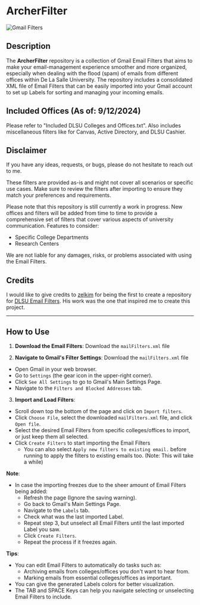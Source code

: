 # ArcherFilter

![Gmail Filters](https://img.shields.io/badge/Gmail-Filters-blue.svg)

## Description

The **ArcherFilter** repository is a collection of Gmail Email Filters that aims to make your email-management experience smoother and more organized, especially when dealing with the flood (spam) of emails from different offices within De La Salle University. The repository includes a consolidated XML file of Email Filters that can be easily imported into your Gmail account to set up Labels for sorting and managing your incoming emails.

## Included Offices (As of: 9/12/2024)

Please refer to "Included DLSU Colleges and Offices.txt".
Also includes miscellaneous filters like for Canvas, Active Directory, and DLSU Cashier.

## Disclaimer

If you have any ideas, requests, or bugs, please do not hesitate to reach out to me.

These filters are provided as-is and might not cover all scenarios or specific use cases. Make sure to review the filters after importing to ensure they match your preferences and requirements.

Please note that this repository is still currently a work in progress. New offices and filters will be added from time to time to provide a comprehensive set of filters that cover various aspects of university communication. Features to consider:

- Specific College Departments
- Research Centers

We are not liable for any damages, risks, or problems associated with using the Email Filters.

## Credits

I would like to give credits to [zelkim](https://github.com/zelkim) for being the first to create a repository for [DLSU Email Filters](https://github.com/zelkim/DLSU-Mail-Filter). His work was the one that inspired me to create this project.

---

## How to Use

1. **Download the Email Filters**: Download the `mailFilters.xml` file

2. **Navigate to Gmail's Filter Settings**: Download the `mailFilters.xml` file

- Open Gmail in your web browser.
- Go to `Settings` (the gear icon in the upper-right corner).
- Click `See All Settings` to go to Gmail's Main Settings Page.
- Navigate to the `Filters and Blocked Addresses` tab.

3. **Import and Load Filters**:

- Scroll down top the bottom of the page and click on `Import filters`.
- Click `Choose File`, select the downloaded `mailFilters.xml` file, and click `Open file`.
- Select the desired Email Filters from specific colleges/offices to import, or just keep them all selected.
- Click `Create Filters` to start importing the Email Filters
  - You can also select `Apply new filters to existing email.` before running to apply the filters to existing emails too. (Note: This will take a while)

**Note**:

- In case the importing freezes due to the sheer amount of Email Filters being added:
  - Refresh the page (Ignore the saving warning).
  - Go back to Gmail's Main Settings Page.
  - Navigate to the `Labels` tab.
  - Check what was the last imported Label.
  - Repeat step 3, but unselect all Email Filters until the last imported Label you saw.
  - Click `Create Filters`.
  - Repeat the process if it freezes again.

**Tips**:

- You can edit Email Filters to automatically do tasks such as:
  - Archiving emails from colleges/offices you don't want to hear from.
  - Marking emails from essential colleges/offices as important.
- You can give the generated Labels colors for better visualization.
- The TAB and SPACE Keys can help you navigate selecting or unselecting Email Filters to include.
  